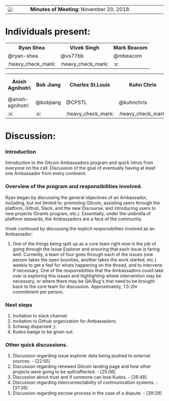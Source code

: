 <table>
<td width=100>
<img src='https://raw.githubusercontent.com/gitcoinco/gitcoinco/master/img/helmet.png'/>
</td>
<td width=800>
<strong>Minutes of Meeting:</strong> November 20, 2018. 
</td>
</table>

# Individuals present:
<table align="center">
  <tr>
    <th>Ryan Shea</th>
    <th>Vivek Singh</th>
    <th>Mark Beacom</th>
  </tr>
  <tr>
    <td>@ryan-shea</td>
    <td>@vs77bb</td>
    <td>@mbeacom</td>
  </tr>
   <tr>
    <td>:heavy_check_mark:</td>
    <td>:heavy_check_mark:</td>
    <td>:x:</td>
  </tr>
</table>
<table align="center">
  <tr>
    <th>Anish Agnihotri</th>
    <th>Bob Jiang</th>
    <th>Charles St.Louis</th>
    <th>Kuhn Chris</th>
    <th>Mickey</th>
    <th>Muhammad Usman</th>
    <th>Onuwa Nnachi Isaac</th>
    <th>Steven Hatzakis</th>
  </tr>
  <tr>
    <td>@anish-agnihotri</td>
    <td>@bobjiang</td>
    <td>@CPSTL</td>
    <td>@kuhnchris</td>
    <td>@msanmiguel21</td>
    <td>@usmanmuhd</td>
    <td>@iamonuwa</td>
    <td>@hatgit</td>
  </tr>
  <tr>
    <td>:x:</td>
    <td>:x:</td>
    <td>:heavy_check_mark:</td>
    <td>:heavy_check_mark:</td>
    <td>:heavy_check_mark:</td>
    <td>:x:</td>
    <td>:x:</td>
    <td>:heavy_check_mark:</td>
  </tr>
</table>

# Discussion: 

### Introduction 
Introduction to the Gitcoin Ambassadors program and quick intros from everyone on the call. Discussion of the goal of eventually having at least one Ambassador from every continent. 

### Overview of the program and responsibilities involved. 

Ryan began by discussing the general objectives of an Ambassador, including, but not limited to: promoting Gitcoin, assisting users through the platform, Github, Slack, and the new Discourse, and introducing users to new projects (Grants program, etc.). Essentially, under the umbrella of platform stewards, the Ambassadors are a face of the community.

Vivek continued by discussing the explicit responsibilties involved as an Ambassador: 
1. One of the things being split up as a core team right now is the job of going through the Issue Explorer and ensuring that each issue is faring well. Currently, a team of four goes through each of the issues (one person takes the open bounties, another takes the work started, etc.) weekly to get a feel for whats happening on the thread, and to intervene if necessary. One of the responsibilties that the Ambassadors could take over is exploring this issues and highlighting where intervention may be necessary, or where there may be QA/Bug's that need to be brought back to the core team for discussion. Approximately, 1.5-2hr commitment per person. 

### Next steps
1. Invitation to slack channel. 
2. Invitation to Github organization for Ambassadors. 
3. Schwag dispersed ;). 
4. Kudos badge to be given out. 

### Other quick discussions. 
1. Discussion regarding issue explorer data being pushed to external sources. - [22:55]
2. Discussion regarding renewed Gitcoin landing page and how other projects were going to be split/affected. - [25:06]
3. Discussion about trust and if someone can lose Kudos. - [26:48]
4. Discussion regarding interconnectability of communication systems. - [37:26]
5. Discussion regarding escrow process in the case of a dispute. - [39:29]

